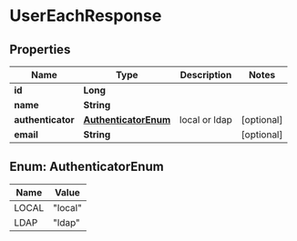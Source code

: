 
# UserEachResponse

## Properties
Name | Type | Description | Notes
------------ | ------------- | ------------- | -------------
**id** | **Long** |  | 
**name** | **String** |  | 
**authenticator** | [**AuthenticatorEnum**](#AuthenticatorEnum) | local or ldap |  [optional]
**email** | **String** |  |  [optional]


<a name="AuthenticatorEnum"></a>
## Enum: AuthenticatorEnum
Name | Value
---- | -----
LOCAL | &quot;local&quot;
LDAP | &quot;ldap&quot;



